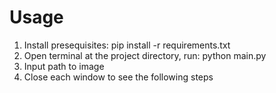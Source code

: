 # Usage
1. Install presequisites: pip install -r requirements.txt<br/>
2. Open terminal at the project directory, run: python main.py<br/>
3. Input path to image<br/>
4. Close each window to see the following steps
